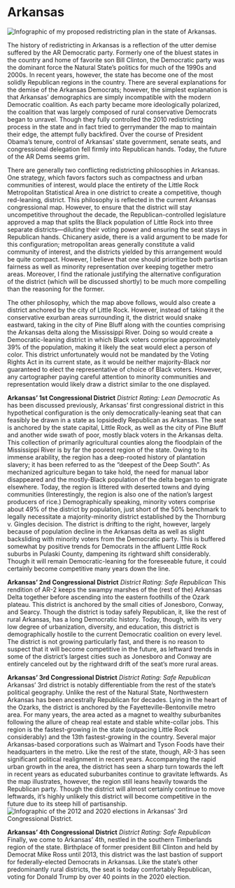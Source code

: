 # **Arkansas**
  ![Infographic of my proposed redistricting plan in the state of Arkansas.](/Arkansas/ArkansasStatewide.png)

The history of redistricting in Arkansas is a reflection of the utter demise suffered by the AR Democratic party. Formerly one of the bluest states in the country and home of favorite son Bill Clinton, the Democratic party was the dominant force the Natural State’s politics for much of the 1990s and 2000s. In recent years, however, the state has become one of the most solidly Republican regions in the country. There are several explanations for the demise of the Arkansas Democrats; however, the simplest explanation is that Arkansas’ demographics are simply incompatible with the modern Democratic coalition. As each party became more ideologically polarized, the coalition that was largely composed of rural conservative Democrats began to unravel. Though they fully controlled the 2010 redistricting process in the state and in fact tried to gerrymander the map to maintain their edge, the attempt fully backfired. Over the course of President Obama’s tenure, control of Arkansas’ state government, senate seats, and congressional delegation fell firmly into Republican hands. Today, the future of the AR Dems seems grim.  

There are generally two conflicting redistricting philosophies in Arkansas. One strategy, which favors factors such as compactness and urban communities of interest, would place the entirety of the Little Rock Metropolitan Statistical Area in one district to create a competitive, though red-leaning, district. This philosophy is reflected in the current Arkansas congressional map. However, to ensure that the district will stay uncompetitive throughout the decade, the Republican-controlled legislature approved a map that splits the Black population of Little Rock into three separate districts—diluting their voting power and ensuring the seat stays in Republican hands. Chicanery aside, there is a valid argument to be made for this configuration; metropolitan areas generally constitute a valid community of interest, and the districts yielded by this arrangement would be quite compact. However, I believe that one should prioritize both partisan fairness as well as minority representation over keeping together metro areas. Moreover, I find the rationale justifying the alternative configuration of the district (which will be discussed shortly) to be much more compelling than the reasoning for the former.

The other philosophy, which the map above follows, would also create a district anchored by the city of Little Rock. However, instead of taking it the conservative exurban areas surrounding it, the district would snake eastward, taking in the city of Pine Bluff along with the counties comprising the Arkansas delta along the Mississippi River. Doing so would create a Democratic-leaning district in which Black voters comprise approximately 39% of the population, making it likely the seat would elect a person of color. This district unfortunately would not be mandated by the Voting Rights Act in its current state, as it would be neither majority-Black nor guaranteed to elect the representative of choice of Black voters. However, any cartographer paying careful attention to minority communities and representation would likely draw a district similar to the one displayed.

**Arkansas’ 1st Congressional District**
*District Rating: Lean Democratic*
As has been discussed previously, Arkansas’ first congressional district in this hypothetical configuration is the only democratically-leaning seat that can feasibly be drawn in a state as lopsidedly Republican as Arkansas. The seat is anchored by the state capital, Little Rock, as well as the city of Pine Bluff and another wide swath of poor, mostly black voters in the Arkansas delta. This collection of primarily agricultural counties along the floodplain of the Mississippi River is by far the poorest region of the state. Owing to its immense arability, the region has a deep-rooted history of plantation slavery; it has been referred to as the “deepest of the Deep South”. As mechanized agriculture began to take hold, the need for manual labor disappeared and the mostly-Black population of the delta began to emigrate elsewhere. Today, the region is littered with deserted towns and dying communities (Interestingly, the region is also one of the nation’s largest producers of rice.) Demographically speaking, minority voters comprise about 49% of the district by population, just short of the 50% benchmark to legally necessitate a majority-minority district established by the Thornburg v. Gingles decision. The district is drifting to the right, however, largely because of population decline in the Arkansas delta as well as slight backsliding with minority voters from the Democratic party. This is buffered somewhat by positive trends for Democrats in the affluent Little Rock suburbs in Pulaski County, dampening its rightward shift considerably. Though it will remain Democratic-leaning for the foreseeable future, it could certainly become competitive many years down the line.

**Arkansas’ 2nd Congressional District**
*District Rating: Safe Republican*
This rendition of AR-2 keeps the swampy marshes of the (rest of the) Arkansas Delta together before ascending into the eastern foothills of the Ozark plateau. This district is anchored by the small cities of Jonesboro, Conway, and Searcy. Though the district is today safely Republican, it, like the rest of rural Arkansas, has a long Democratic history. Today, though, with its very low degree of urbanization, diversity, and education, this district is demographically hostile to the current Democratic coalition on every level. The district is not growing particularly fast, and there is no reason to suspect that it will become competitive in the future, as leftward trends in some of the district’s largest cities such as Jonesboro and Conway are entirely canceled out by the rightward drift of the seat’s more rural areas.

**Arkansas’ 3rd Congressional District**
*District Rating: Safe Republican*
Arkansas’ 3rd district is notably differentiable from the rest of the state’s political geography. Unlike the rest of the Natural State, Northwestern Arkansas has been ancestrally Republican for decades. Lying in the heart of the Ozarks, the district is anchored by the Fayetteville-Bentonville metro area. For many years, the area acted as a magnet to wealthy suburbanites following the allure of cheap real estate and stable white-collar jobs. This region is the fastest-growing in the state (outpacing Little Rock considerably) and the 13th fastest-growing in the country. Several major Arkansas-based corporations such as Walmart and Tyson Foods have their headquarters in the metro. Like the rest of the state, though, AR-3 has seen significant political realignment in recent years. Accompanying the rapid urban growth in the area, the district has seen a sharp turn towards the left in recent years as educated suburbanites continue to gravitate leftwards. As the map illustrates, however, the region still leans heavily towards the Republican party. Though the district will almost certainly continue to move leftwards, it’s highly unlikely this district will become competitive in the future due to its steep hill of partisanship.
![Infographic of the 2012 and 2020 elections in Arkansas' 3rd Congressional District.](/Arkansas/Ark12-20.png)

**Arkansas’ 4th Congressional District**
*District Rating: Safe Republican*
Finally, we come to Arkansas’ 4th, nestled in the southern Timberlands region of the state. Birthplace of former president Bill Clinton and held by Democrat Mike Ross until 2013, this district was the last bastion of support for federally-elected Democrats in Arkansas. Like the state’s other predominantly rural districts, the seat is today comfortably Republican, voting for Donald Trump by over 40 points in the 2020 election.
